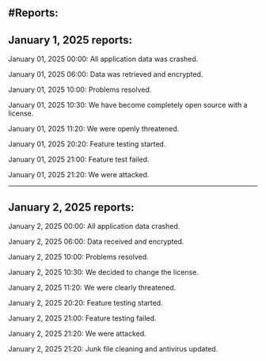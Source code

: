 #Reports:
--------------------------------------------------------
January 1, 2025 reports:
--------------------------------------------------------

January 01, 2025 00:00: All application data was crashed.

January 01, 2025 06:00: Data was retrieved and encrypted.

January 01, 2025 10:00: Problems resolved.

January 01, 2025 10:30: We have become completely open source with a license.

January 01, 2025 11:20: We were openly threatened.

January 01, 2025 20:20: Feature testing started.

January 01, 2025 21:00: Feature test failed.

January 01, 2025 21:20: We were attacked.

---------------------------------------------------
January 2, 2025 reports:
---------------------------------------------------

January 2, 2025 00:00: All application data crashed.

January 2, 2025 06:00: Data received and encrypted.

January 2, 2025 10:00: Problems resolved.

January 2, 2025 10:30: We decided to change the license.

January 2, 2025 11:20: We were clearly threatened.

January 2, 2025 20:20: Feature testing started.

January 2, 2025 21:00: Feature testing failed.

January 2, 2025 21:20: We were attacked.

January 2, 2025 21:20: Junk file cleaning and antivirus updated.


